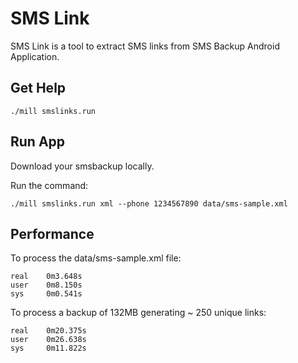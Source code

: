 # SMS Link

SMS Link is a tool to extract SMS links from SMS Backup Android Application.

## Get Help

```
./mill smslinks.run
```

## Run App

Download your smsbackup locally.

Run the command:
```
./mill smslinks.run xml --phone 1234567890 data/sms-sample.xml 
```

## Performance

To process the data/sms-sample.xml file:
```
real    0m3.648s
user    0m8.150s
sys     0m0.541s
```

To process a backup of 132MB generating ~ 250 unique links:
```
real    0m20.375s
user    0m26.638s
sys     0m11.822s
```
